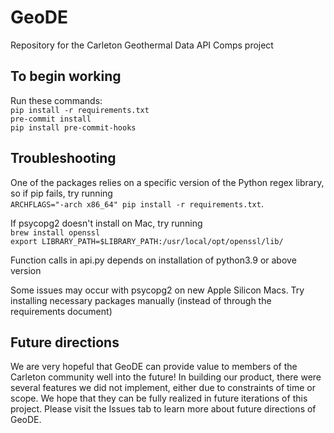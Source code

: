 # GeoDE
Repository for the Carleton Geothermal Data API Comps project


## To begin working
Run these commands:\
`pip install -r requirements.txt` \
`pre-commit install` \
`pip install pre-commit-hooks`

## Troubleshooting
One of the packages relies on a specific version of the Python regex library, so if pip fails, try running \
`ARCHFLAGS="-arch x86_64" pip install -r requirements.txt`.

If psycopg2 doesn't install on Mac, try running \
`brew install openssl` \
`export LIBRARY_PATH=$LIBRARY_PATH:/usr/local/opt/openssl/lib/`

Function calls in api.py depends on installation of python3.9 or above version

Some issues may occur with psycopg2 on new Apple Silicon Macs. Try installing necessary packages manually (instead of through the requirements document)


## Future directions

We are very hopeful that GeoDE can provide value to members of the Carleton community well into the future!
In building our product, there were several features we did not implement, either due to constraints of time or scope. We hope that they can be fully realized in future iterations of this project. Please visit the Issues tab to learn more about future directions of GeoDE.
